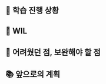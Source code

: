 
## 📌 학습 진행 상황 <!-- 이번주에 학습한 내용을 작성해주세요 --> 

## 🔗 WIL <!-- 2주 동안 학습하면서 기록한 것이 있다면 그 링크를 작성해주세요. --> 

## 🫠 어려웠던 점, 보완해야 할 점  <!-- 어려웠던 학습 내용이 있나요? --> 

## 📚 앞으로의 계획  <!-- 다음 주는 어떻게 학습할 계획인가요? --> 


